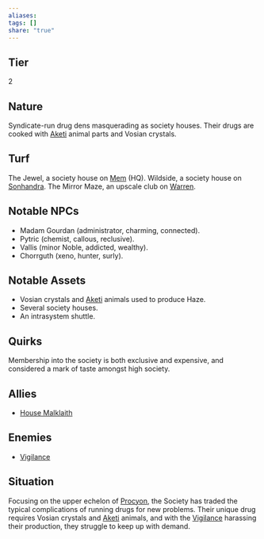 ```yaml
---
aliases: 
tags: []
share: "true"
---
```

## Tier
2

## Nature
Syndicate-run drug dens masquerading as society houses. Their drugs are cooked with [Aketi](Aketi.md) animal parts and Vosian crystals.

## Turf
The Jewel, a society house on [Mem](Mem.md) (HQ). Wildside, a society house on [Sonhandra](Sonhandra.md). The Mirror Maze, an upscale club on [Warren](Warren.md).

## Notable NPCs
- Madam Gourdan (administrator, charming, connected).
- Pytric (chemist, callous, reclusive).
- Vallis (minor Noble, addicted, wealthy).
- Chorrguth (xeno, hunter, surly).

## Notable Assets
- Vosian crystals and [Aketi](Aketi.md) animals used to produce Haze.
- Several society houses.
- An intrasystem shuttle.

## Quirks
Membership into the society is both exclusive and expensive, and considered a mark of taste amongst high society.

## Allies
- [House Malklaith](House%20Malklaith.md)

## Enemies
- [Vigilance](Vigilance.md)

## Situation
Focusing on the upper echelon of [Procyon](Procyon.md), the Society has traded the typical complications of running drugs for new problems. Their unique drug requires Vosian crystals and [Aketi](Aketi.md) animals, and with the [Vigilance](Vigilance.md) harassing their production, they struggle to keep up with demand.
